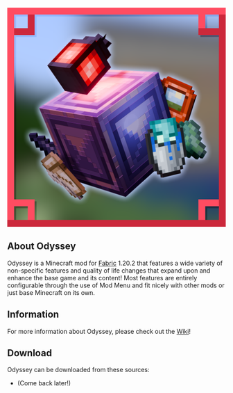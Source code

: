 ![github_icon](images/mod_icon.png)

## **About Odyssey**

Odyssey is a Minecraft mod for [Fabric](https://fabricmc.net) 1.20.2 that features a wide variety of non-specific features and quality of life changes that expand upon and enhance the base game and its content! Most features are entirely configurable through the use of Mod Menu and fit nicely with other mods or just base Minecraft on its own.

## **Information**

For more information about Odyssey, please check out the [Wiki](https://github.com/Sydokiddo/odyssey/wiki)!

## **Download**

Odyssey can be downloaded from these sources:

* (Come back later!)